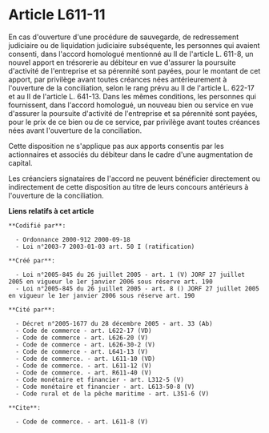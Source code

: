# Article L611-11

En cas d'ouverture d'une procédure de sauvegarde, de redressement judiciaire ou de liquidation judiciaire subséquente, les
personnes qui avaient consenti, dans l'accord homologué mentionné au II de l'article L. 611-8, un nouvel apport en trésorerie
au débiteur en vue d'assurer la poursuite d'activité de l'entreprise et sa pérennité sont payées, pour le montant de cet
apport, par privilège avant toutes créances nées antérieurement à l'ouverture de la conciliation, selon le rang prévu au II
de l'article L. 622-17 et au II de l'article L. 641-13. Dans les mêmes conditions, les personnes qui fournissent, dans
l'accord homologué, un nouveau bien ou service en vue d'assurer la poursuite d'activité de l'entreprise et sa pérennité sont
payées, pour le prix de ce bien ou de ce service, par privilège avant toutes créances nées avant l'ouverture de la
conciliation.

Cette disposition ne s'applique pas aux apports consentis par les actionnaires et associés du débiteur dans le cadre d'une
augmentation de capital.

Les créanciers signataires de l'accord ne peuvent bénéficier directement ou indirectement de cette disposition au titre de
leurs concours antérieurs à l'ouverture de la conciliation.

**Liens relatifs à cet article**

	**Codifié par**:

	  - Ordonnance 2000-912 2000-09-18
	  - Loi n°2003-7 2003-01-03 art. 50 I (ratification)

	**Créé par**:

	  - Loi n°2005-845 du 26 juillet 2005 - art. 1 (V) JORF 27 juillet 2005 en vigueur le 1er janvier 2006 sous réserve art. 190
	  - Loi n°2005-845 du 26 juillet 2005 - art. 8 () JORF 27 juillet 2005 en vigueur le 1er janvier 2006 sous réserve art. 190

	**Cité par**:

	  - Décret n°2005-1677 du 28 décembre 2005 - art. 33 (Ab)
	  - Code de commerce - art. L622-17 (VD)
	  - Code de commerce - art. L626-20 (V)
	  - Code de commerce - art. L626-30-2 (V)
	  - Code de commerce - art. L641-13 (V)
	  - Code de commerce. - art. L611-10 (VD)
	  - Code de commerce. - art. L611-12 (V)
	  - Code de commerce. - art. R611-40 (V)
	  - Code monétaire et financier - art. L312-5 (V)
	  - Code monétaire et financier - art. L613-50-8 (V)
	  - Code rural et de la pêche maritime - art. L351-6 (V)

	**Cite**:

	  - Code de commerce. - art. L611-8 (V)
